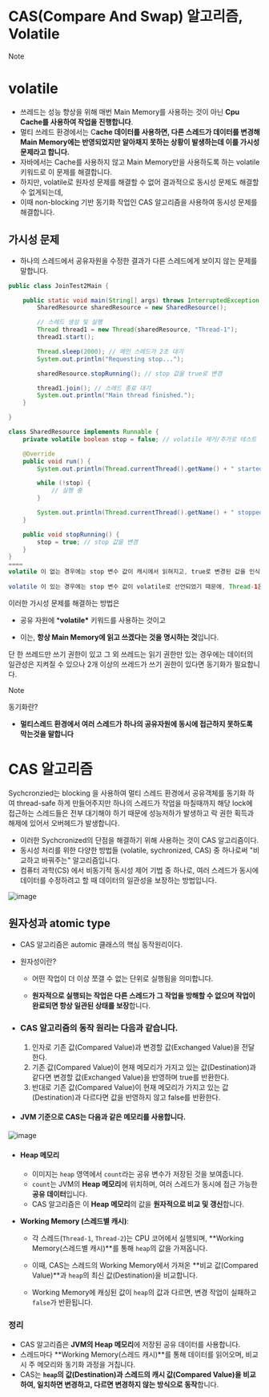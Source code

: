# CAS(Compare And Swap) 알고리즘, Volatile

> [!NOTE]
>
> # volatile
>
> - 쓰레드는 성능 향상을 위해 매번 Main Memory를 사용하는 것이 아닌 **Cpu Cache를 사용하여 작업을 진행합니다**. 
> - 멀티 쓰레드 환경에서는 C**ache 데이터를 사용하면, 다른 스레드가 데이터를 변경해 Main Memory에는 반영되었지만 알아채지 못하는 상황이 발생하는데 이를 가시성 문제라고 합니다.**
> - 자바에서는 Cache를 사용하지 않고 Main Memory만을 사용하도록 하는 volatile 키워드로 이 문제를 해결합니다.
> - 하지만, volatile로 원자성 문제를 해결할 수 없어 결과적으로 동시성 문제도 해결할 수 없게되는데,
> - 이때 non-blocking 기반 동기화 작업인 CAS 알고리즘을 사용하여 동시성 문제를 해결합니다.

## 가시성 문제

- 하나의 스레드에서 공유자원을 수정한 결과가 다른 스레드에게 보이지 않는 문제를 말합니다.

```JAVA
public class JoinTest2Main {

    public static void main(String[] args) throws InterruptedException {
        SharedResource sharedResource = new SharedResource();

        // 스레드 생성 및 실행
        Thread thread1 = new Thread(sharedResource, "Thread-1");
        thread1.start();

        Thread.sleep(2000); // 메인 스레드가 2초 대기
        System.out.println("Requesting stop...");

        sharedResource.stopRunning(); // stop 값을 true로 변경

        thread1.join(); // 스레드 종료 대기
        System.out.println("Main thread finished.");
    }

}

class SharedResource implements Runnable {
    private volatile boolean stop = false; // volatile 제거/추가로 테스트

    @Override
    public void run() {
        System.out.println(Thread.currentThread().getName() + " started.");

        while (!stop) {
            // 실행 중
        }

        System.out.println(Thread.currentThread().getName() + " stopped.");
    }

    public void stopRunning() {
        stop = true; // stop 값을 변경
    }
}
====
volatile 이 없는 경우에는 stop 변수 값이 캐시에서 읽혀지고, true로 변경된 값을 인식하지 못하기 때문에 Thread-1은 무한 루프를 돌게 됩니다.
    
volatile 이 있는 경우에는 stop 변수 값이 volatile로 선언되었기 때문에, Thread-1은 stop 값이 변경된 것을 즉시 감지하고 루프를 종료합니다.
```

이러한 가시성 문제를 해결하는 방법은

- 공유 자원에 ***volatile\*** 키워드를 사용하는 것이고 

- 이는, **항상 Main Memory에 읽고 쓰겠다는 것을 명시하는 것**입니다.

단 한 쓰레드만 쓰기 권한이 있고 그 외 쓰레드는 읽기 권한만 있는 경우에는 데이터의 일관성은 지켜질 수 있으나 2개 이상의 쓰레드가 쓰기 권한이 있다면 동기화가 필요합니다.

> [!NOTE]
>
> 동기화란?
>
> - **멀티스레드 환경에서 여러 스레드가 하나의 공유자원에 동시에 접근하지 못하도록 막는것을 말합니다**



# CAS 알고리즘

Sychcronzied는 blocking 을 사용하여 멀티 스레드 환경에서 공유객체를 동기화 하여 thread-safe 하게 만들어주지만 하나의 스레드가 작업을 마칠때까지 해당 lock에 접근하는 스레드들은 전부 대기해야 하기 때문에 성능저하가 발생하고 락 권한 획득과 해제에 있어서 오버헤드가 발생합니다.

- 이러한 Sychcronized의 단점을 해결하기 위해 사용하는 것이 CAS 알고리즘이다.
- 동시성 처리를 위한 다양한 방법들 (volatile, sychronized, CAS) 중 하나로써 "비교하고 바꿔주는" 알고리즘입니다.
- 컴퓨터 과학(CS) 에서 비동기적 동시성 제어 기법 중 하나로, 여러 스레드가 동시에 데이터를 수정하려고 할 때 데이터의 일관성을 보장하는 방법입니다.

![image](https://github.com/user-attachments/assets/0a84313e-a297-4ffa-9a34-493d0b3cf9ad)


## 원자성과 atomic type

- CAS 알고리즘은 automic 클래스의 핵심 동작원리이다.

- 원자성이란?

  - 어떤 작업이 더 이상 쪼갤 수 없는 단위로 실행됨을 의미합니다.

  - **원자적으로 실행되는 작업은 다른 스레드가 그 작업을 방해할 수 없으며 작업이 완료되면 항상 일관된 상태를 보장**합니다.

    

- ### CAS 알고리즘의 동작 원리는 다음과 같습니다. 

  1. 인자로 기존 값(Compared Value)과 변경할 값(Exchanged Value)을 전달한다.
  2. 기존 값(Compared Value)이 현재 메모리가 가지고 있는 값(Destination)과 같다면 변경할 값(Exchanged Value)을 반영하며 true를 반환한다.
  3. 반대로 기존 값(Compared Value)이 현재 메모리가 가지고 있는 값(Destination)과 다르다면 값을 반영하지 않고 false를 반환한다.

- #### JVM 기준으로  CAS는 다음과 같은 메모리를 사용합니다.

![image](https://github.com/user-attachments/assets/6133a042-f3ab-459c-ae96-b6259bb0c4ec)


- #### **Heap 메모리**

  - 이미지는 `heap` 영역에서 `count`라는 공유 변수가 저장된 것을 보여줍니다.
  - `count`는 JVM의 **Heap 메모리**에 위치하며, 여러 스레드가 동시에 접근 가능한 **공유 데이터**입니다.
  - CAS 알고리즘은 이 **Heap 메모리**의 값을 **원자적으로 비교 및 갱신**합니다.

- **Working Memory (스레드별 캐시)**:

  - 각 스레드(`Thread-1`, `Thread-2`)는 CPU 코어에서 실행되며, **Working Memory(스레드별 캐시)**를 통해 `heap`의 값을 가져옵니다.

  - 이때, CAS는 스레드의 Working Memory에서 가져온 **비교 값(Compared Value)**과 `heap`의 최신 값(Destination)을 비교합니다.

  - Working Memory에 캐싱된 값이 `heap`의 값과 다르면, 변경 작업이 실패하고 `false`가 반환됩니다.

### 정리

- CAS 알고리즘은 **JVM의 Heap 메모리**에 저장된 공유 데이터를 사용합니다.
- 스레드마다 **Working Memory(스레드 캐시)**를 통해 데이터를 읽어오며, 비교 시 주 메모리와 동기화 과정을 거칩니다.
- CAS는 **`heap`의 값(Destination)과 스레드의 캐시 값(Compared Value)을 비교하여, 일치하면 변경하고, 다르면 변경하지 않는 방식으로 동작**합니다.




